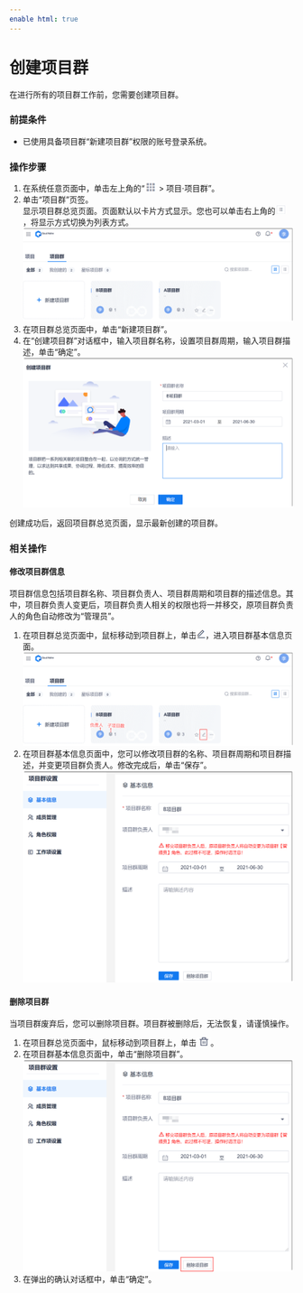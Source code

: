 ```yaml
---
enable html: true
---
```

# 创建项目群

在进行所有的项目群工作前，您需要创建项目群。

### 前提条件
* 已使用具备项目群“新建项目群”权限的账号登录系统。

### 操作步骤
1. 在系统任意页面中，单击左上角的“![](fig/nine_point.png) > 项目·项目群”。
2. 单击“项目群”页签。             
    显示项目群总览页面。页面默认以卡片方式显示。您也可以单击右上角的![](fig/项目群列表.png)，将显示方式切换为列表方式。                     
     <img src="fig/项目群-首页.png" style="zoom:50%">
3. 在项目群总览页面中，单击“新建项目群”。
4. 在“创建项目群”对话框中，输入项目群名称，设置项目群周期，输入项目群描述，单击“确定”。            
    <img src="fig/项目群-创建.png" style="zoom:50%">
    
创建成功后，返回项目群总览页面，显示最新创建的项目群。

### 相关操作
#### 修改项目群信息
项目群信息包括项目群名称、项目群负责人、项目群周期和项目群的描述信息。其中，项目群负责人变更后，项目群负责人相关的权限也将一并移交，原项目群负责人的角色自动修改为“管理员”。
1. 在项目群总览页面中，鼠标移动到项目群上，单击![](fig/modify01.png)，进入项目群基本信息页面。                           
    <img src="fig/项目群-编辑入口.png" style="zoom:50%">                         
2. 在项目群基本信息页面中，您可以修改项目群的名称、项目群周期和项目群描述，并变更项目群负责人。修改完成后，单击“保存”。                   
    <img src="fig/项目群-编辑.png" style="zoom:50%">
        

#### 删除项目群                 
当项目群废弃后，您可以删除项目群。项目群被删除后，无法恢复，请谨慎操作。
1. 在项目群总览页面中，鼠标移动到项目群上，单击![](fig/delete01.png)。
2. 在项目群基本信息页面中，单击“删除项目群”。                      
    <img src="fig/项目群-删除.png" style="zoom:50%">                      
3. 在弹出的确认对话框中，单击“确定”。
